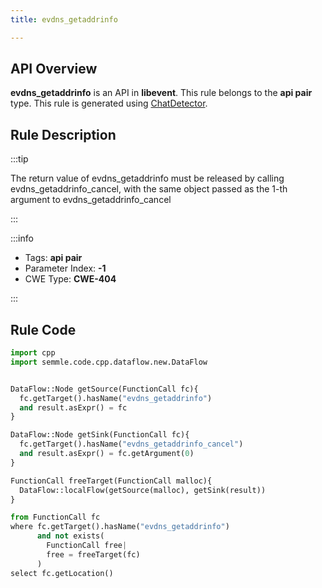 ```yaml
---
title: evdns_getaddrinfo

---
```



## API Overview
**evdns_getaddrinfo** is an API in **libevent**. This rule belongs to the **api pair** type. This rule is generated using [ChatDetector](../../tools/ChatDetector).
## Rule Description

:::tip

The return value of evdns_getaddrinfo must be released by calling evdns_getaddrinfo_cancel, with the same object passed as the 1-th argument to evdns_getaddrinfo_cancel

:::

:::info

- Tags: **api pair**
- Parameter Index: **-1**
- CWE Type: **CWE-404**

:::

## Rule Code
```python
import cpp
import semmle.code.cpp.dataflow.new.DataFlow


DataFlow::Node getSource(FunctionCall fc){
  fc.getTarget().hasName("evdns_getaddrinfo")
  and result.asExpr() = fc
}

DataFlow::Node getSink(FunctionCall fc){
  fc.getTarget().hasName("evdns_getaddrinfo_cancel")
  and result.asExpr() = fc.getArgument(0)
}

FunctionCall freeTarget(FunctionCall malloc){
  DataFlow::localFlow(getSource(malloc), getSink(result))
}

from FunctionCall fc
where fc.getTarget().hasName("evdns_getaddrinfo")
      and not exists(
        FunctionCall free| 
        free = freeTarget(fc)
      )
select fc.getLocation()

```